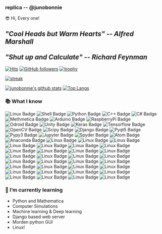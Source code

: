 ### replica -- @junobonnie

 😎 Hi, Every one!


## ***"Cool Heads but Warm Hearts" -- Alfred Marshall<br><br>"Shut up and Calculate" -- Richard Feynman***

[![Hits](https://hits.seeyoufarm.com/api/count/incr/badge.svg?url=https%3A%2F%2Fgithub.com%2Fjunobonnie)](https://github.com/junobonnie)
[![GitHub followers](https://img.shields.io/github/followers/junobonnie.svg?style=social&label=Follow&maxAge=2592000)](https://github.com/junobonnie?tab=followers)
[![trophy](https://github-profile-trophy.vercel.app/?username=junobonnie&theme=chalk&row=2&column=5)](https://github.com/ryo-ma/github-profile-trophy)

[![streak](https://github-readme-streak-stats.herokuapp.com/?user=junobonnie&theme=calm)](https://github.com/junobonnie)

[![junobonnie's github stats](https://github-readme-stats.vercel.app/api?username=junobonnie&show_icons=true&theme=dracula)](https://github.com/junobonnie)
[![Top Langs](https://github-readme-stats.vercel.app/api/top-langs/?username=junobonnie&layout=compact&langs_count=8&theme=dracula)](https://github.com/junobonnie)



### 📚 What I know
![Linux Badge](http://img.shields.io/badge/-Linux-black?style=flat-square&logo=linux)
![Shell Badge](http://img.shields.io/badge/-Shell%20script-black?style=flat-square&logo=gnu-bash)
![Python Badge](http://img.shields.io/badge/-Python-black?style=flat-square&logo=python&logoColor=white)
![C++ Badge](http://img.shields.io/badge/-C++-black?style=flat-square&logo=c%2B%2B)
![C# Badge](http://img.shields.io/badge/-C%23-black?style=flat-square&logo=c-sharp)
![Methmetica Badge](http://img.shields.io/badge/-Mathematica-black?style=flat-square&logo=mathematica)
![Arduino Badge](http://img.shields.io/badge/-Arduino-black?style=flat-square&logo=arduino)
![RaspberryPi Badge](http://img.shields.io/badge/-Raspberry%20Pi-black?style=flat-square&logo=Raspberry-Pi)
![Odroid Badge](http://img.shields.io/badge/-Odroid-black?style=flat-square&logo=android)
![Unity Badge](http://img.shields.io/badge/-Unity-black?style=flat-square&logo=unity)
![Keras Badge](http://img.shields.io/badge/-Keras-black?style=flat-square&logo=keras)
![Tensorflow Badge](http://img.shields.io/badge/-Tensorflow-black?style=flat-square&logo=tensorflow)
![OpenCV Badge](http://img.shields.io/badge/-OpenCV-black?style=flat-square&logo=opencv)
![Scipy Badge](http://img.shields.io/badge/-Scipy-black?style=flat-square&logo=scipy)
![Django Badge](http://img.shields.io/badge/-Django-black?style=flat-square&logo=django)
![Pyqt5 Badge](http://img.shields.io/badge/-Pyqt5-black?style=flat-square&logo=qt)
![Pypy3 Badge](http://img.shields.io/badge/-Pypy3-black?style=flat-square&logo=pypy)
![Jupyter Badge](http://img.shields.io/badge/-Jupyter-black?style=flat-square&logo=jupyter)
![Spyder Badge](http://img.shields.io/badge/-Spyder-black?style=flat-square&logo=spyder-ide)
![Atom Badge](http://img.shields.io/badge/-Atom-black?style=flat-square&logo=atom)
![Anaconda Badge](http://img.shields.io/badge/-Anaconda-black?style=flat-square&logo=anaconda)
![Linux Badge](http://img.shields.io/badge/-Linux-black?style=flat-square&logo=github)
![Linux Badge](http://img.shields.io/badge/-Linux-black?style=flat-square&logo=git)
![Linux Badge](http://img.shields.io/badge/-Linux-black?style=flat-square&logo=bootstrap)
![Linux Badge](http://img.shields.io/badge/-Linux-black?style=flat-square&logo=flask)
![Linux Badge](http://img.shields.io/badge/-Linux-black?style=flat-square&logo=vim)
![Linux Badge](http://img.shields.io/badge/-Linux-black?style=flat-square&logo=nano)
![Linux Badge](http://img.shields.io/badge/-Linux-black?style=flat-square&logo=emacs)
![Linux Badge](http://img.shields.io/badge/-Linux-black?style=flat-square&logo=root)
![Linux Badge](http://img.shields.io/badge/-Linux-black?style=flat-square&logo=cmake)
![Linux Badge](http://img.shields.io/badge/-Linux-black?style=flat-square&logo=amazon-aws)
![Linux Badge](http://img.shields.io/badge/-Linux-black?style=flat-square&logo=numpy)
![Linux Badge](http://img.shields.io/badge/-Linux-black?style=flat-square&logo=pandas)
![Linux Badge](http://img.shields.io/badge/-Linux-black?style=flat-square&logo=google-colab)
![Linux Badge](http://img.shields.io/badge/-Linux-black?style=flat-square&logo=matplotlib)
![Linux Badge](http://img.shields.io/badge/-Linux-black?style=flat-square&logo=selenium)
![Linux Badge](http://img.shields.io/badge/-Linux-black?style=flat-square&logo=beautiful-soup)
![Linux Badge](http://img.shields.io/badge/-Linux-black?style=flat-square&logo=bs)
![Linux Badge](http://img.shields.io/badge/-Linux-black?style=flat-square&logo=amd)
![Linux Badge](http://img.shields.io/badge/-Linux-black?style=flat-square&logo=tmux)
![Linux Badge](http://img.shields.io/badge/-Linux-black?style=flat-square&logo=lynx)
![Linux Badge](http://img.shields.io/badge/-Linux-black?style=flat-square&logo=ubuntu)
![Linux Badge](http://img.shields.io/badge/-Linux-black?style=flat-square&logo=kali-linux)
![Linux Badge](http://img.shields.io/badge/-Linux-black?style=flat-square&logo=geant4)
![Linux Badge](http://img.shields.io/badge/-Linux-black?style=flat-square&logo=windows)
![Linux Badge](http://img.shields.io/badge/-Linux-black?style=flat-square&logo=vmware)
![Linux Badge](http://img.shields.io/badge/-Linux-black?style=flat-square&logo=visual%20studio%20code)
![Linux Badge](http://img.shields.io/badge/-Linux-black?style=flat-square&logo=dev%20c%2B%2B)
![Linux Badge](http://img.shields.io/badge/-Linux-black?style=flat-square&logo=apt)
![Linux Badge](http://img.shields.io/badge/-Linux-black?style=flat-square&logo=visual%20studio)
![Linux Badge](http://img.shields.io/badge/-Linux-black?style=flat-square&logo=gcc)
![Linux Badge](http://img.shields.io/badge/-Linux-black?style=flat-square&logo=pygame)








### 🌱 I’m currently learning
- Python and Mathematica
- Computer Simulations
- Machine learning & Deep learning
- Django based web server
- Morden python GUI
- Linux!
